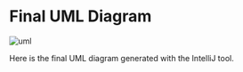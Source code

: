 # Final UML Diagram

![uml](images/GalaxyTruckerUML.png)

Here is the final UML diagram generated with the IntelliJ tool.
